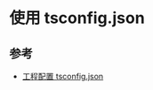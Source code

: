 # 使用 tsconfig.json






## 参考
- [工程配置 tsconfig.json](https://zhongsp.gitbooks.io/typescript-handbook/content/doc/handbook/tsconfig.json.html)

